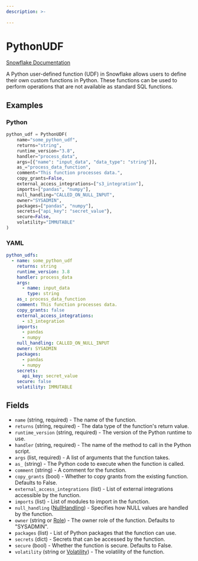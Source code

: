 ```yaml
---
description: >-
  
---
```


# PythonUDF

[Snowflake Documentation](https://docs.snowflake.com/en/sql-reference/sql/create-function)

A Python user-defined function (UDF) in Snowflake allows users to define their own custom functions in Python.
These functions can be used to perform operations that are not available as standard SQL functions.


## Examples

### Python

```python
python_udf = PythonUDF(
    name="some_python_udf",
    returns="string",
    runtime_version="3.8",
    handler="process_data",
    args=[{"name": "input_data", "data_type": "string"}],
    as_="process_data_function",
    comment="This function processes data.",
    copy_grants=False,
    external_access_integrations=["s3_integration"],
    imports=["pandas", "numpy"],
    null_handling="CALLED_ON_NULL_INPUT",
    owner="SYSADMIN",
    packages=["pandas", "numpy"],
    secrets={"api_key": "secret_value"},
    secure=False,
    volatility="IMMUTABLE"
)
```


### YAML

```yaml
python_udfs:
  - name: some_python_udf
    returns: string
    runtime_version: 3.8
    handler: process_data
    args:
      - name: input_data
        type: string
    as_: process_data_function
    comment: This function processes data.
    copy_grants: false
    external_access_integrations:
      - s3_integration
    imports:
      - pandas
      - numpy
    null_handling: CALLED_ON_NULL_INPUT
    owner: SYSADMIN
    packages:
      - pandas
      - numpy
    secrets:
      api_key: secret_value
    secure: false
    volatility: IMMUTABLE
```


## Fields

* `name` (string, required) - The name of the function.
* `returns` (string, required) - The data type of the function's return value.
* `runtime_version` (string, required) - The version of the Python runtime to use.
* `handler` (string, required) - The name of the method to call in the Python script.
* `args` (list, required) - A list of arguments that the function takes.
* `as_` (string) - The Python code to execute when the function is called.
* `comment` (string) - A comment for the function.
* `copy_grants` (bool) - Whether to copy grants from the existing function. Defaults to False.
* `external_access_integrations` (list) - List of external integrations accessible by the function.
* `imports` (list) - List of modules to import in the function.
* `null_handling` ([NullHandling](null_handling.md)) - Specifies how NULL values are handled by the function.
* `owner` (string or [Role](role.md)) - The owner role of the function. Defaults to "SYSADMIN".
* `packages` (list) - List of Python packages that the function can use.
* `secrets` (dict) - Secrets that can be accessed by the function.
* `secure` (bool) - Whether the function is secure. Defaults to False.
* `volatility` (string or [Volatility](volatility.md)) - The volatility of the function.


